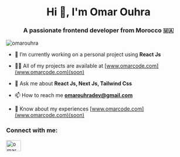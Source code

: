 <h1 align="center">Hi 👋, I'm Omar Ouhra</h1>
<h3 align="center">A passionate frontend developer from Morocco 🇲🇦</h3>

<p align="left"> <img src="https://komarev.com/ghpvc/?username=omarouhra&label=Profile%20views&color=0e75b6&style=flat" alt="omarouhra" /> </p>



- 🌱 I’m currently working on a personal project using **React Js**

- 👨‍💻 All of my projects are available at [www.omarcode.com](www.omarcode.com)(soon)

- 💬 Ask me about **React Js, Next Js, Tailwind Css**

- 📫 How to reach me **omarouhradev@gmail.com**

- 📄 Know about my experiences [www.omarcode.com](www.omarcode.com)(soon)


<h3 align="left">Connect with me:</h3>
<p align="left">
<a href="https://instagram.com/omar.code" target="blank"><img align="center" src="https://raw.githubusercontent.com/rahuldkjain/github-profile-readme-generator/master/src/images/icons/Social/instagram.svg" alt="omar.code" height="30" width="40" /></a>
</p>

